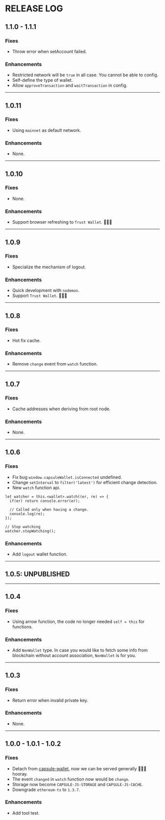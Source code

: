 # RELEASE LOG

## 1.1.0 - 1.1.1

### Fixes

* Throw error when setAccount failed.

### Enhancements

* Restricted network will be `true` in all case. You cannot be able to config.
* Self-define the type of wallet.
* Allow `approveTransaction` and `waitTransaction` in config.

---

## 1.0.11

### Fixes

* Using `mainnet` as default network.

### Enhancements

* None.

---

## 1.0.10

### Fixes

* None.

### Enhancements

* Support browser refreshing to `Trust Wallet`. 🎉🎉🎉

---

## 1.0.9

### Fixes

* Specialize the mechanism of logout.

### Enhancements

* Quick development with `nodemon`.
* Support `Trust Wallet`. 🎉🎉🎉

---

## 1.0.8

### Fixes

* Hot fix cache.

### Enhancements

* Remove `change` event from `watch` function.

---

## 1.0.7

### Fixes

* Cache addresses when deriving from root node.

### Enhancements

* None.

---

## 1.0.6

### Fixes

* Fix bug `window.capsuleWallet.isConnected` undefined.
* Change `setInterval` to `filter('latest')` for efficient change detection.
* New `watch` function api.

```
let watcher = this.<wallet>.watch((er, re) => {
  if(er) return console.error(er);

  // Called only when having a change.
  console.log(re);
});

// Stop watching
watcher.stopWatching();
```

### Enhancements

* Add `logout` wallet function.

---

## 1.0.5: UNPUBLISHED

---

## 1.0.4

### Fixes

* Using arrow function, the code no longer needed `self = this` for functions.

### Enhancements

* Add `NonWallet` type. In case you would like to fetch some info from blockchain without account association, `NonWallet` is for you.

---

## 1.0.3

### Fixes

* Return error when invalid private key.

### Enhancements

* None.

---

## 1.0.0 - 1.0.1 - 1.0.2

### Fixes

* Detach from [capsule-wallet](https://github.com/kambria-platform/capsule-wallet), now we can be served generally 🎉🎉🎉 hooray.
* The event `changed` in `watch` function now would be `change`.
* Storage now become `CAPSULE-JS-STORAGE` and `CAPSULE-JS-CACHE`. 
* Downgrade `ethereum-tx` to `1.3.7`.

### Enhancements

* Add tool test.